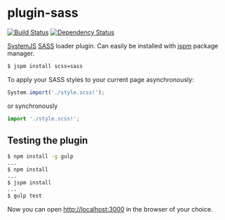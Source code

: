 # plugin-sass

[![Build Status](https://travis-ci.org/screendriver/plugin-sass.svg?branch=master)](https://travis-ci.org/screendriver/plugin-sass)
[![Dependency Status](https://david-dm.org/screendriver/plugin-sass.svg)](https://david-dm.org/screendriver/plugin-sass)

[SystemJS](https://github.com/systemjs/systemjs)
[SASS](http://sass-lang.com) loader plugin. Can easily be installed with
[jspm](http://jspm.io) package manager.

```sh
$ jspm install scss=sass
```

To apply your SASS styles to your current page asynchronously:

```js
System.import('./style.scss!');
```

or synchronously

```js
import './style.scss!';
```

## Testing the plugin

```sh
$ npm install -g gulp
...
$ npm install
...
$ jspm install
...
$ gulp test
```

Now you can open [http://localhost:3000](http://localhost:3000) in the browser
of your choice.
